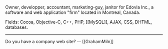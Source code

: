 

Owner, developper, accountant, marketing-guy, janitor for Edovia Inc., a software and web application "firm" located in Montreal, Canada.

Fields: Cocoa, Objective-C, C++, PHP, [[MySQL]], AJAX, CSS, DHTML, databases.

----

Do you have a company web site? -- [[GrahamMiln]]